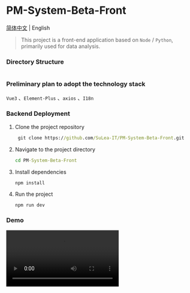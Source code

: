 # PM-System-Beta-Front

[简体中文](https://github.com/SuLea-IT/PM-System-Beta-Front/blob/main/README.zh-CN.md) | English

> This project is a front-end application based on `Node` / `Python`, primarily used for data analysis.

### Directory Structure

```bash

```

### Preliminary plan to adopt the technology stack

 `Vue3` 、`Element-Plus` 、`axios` 、`I18n`

### Backend Deployment

1. Clone the project repository

   ```cmd
    git clone https://github.com/SuLea-IT/PM-System-Beta-Front.git
   ```

2. Navigate to the project directory

   ```cmd
   cd PM-System-Beta-Front
   ```

3. Install dependencies

   ```
   npm install
   ```

4. Run the project

   ```cmd
   npm run dev
   ```

### Demo

![1](./public/demo.mp4)
